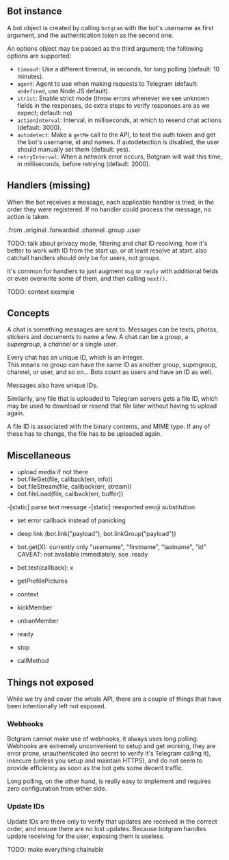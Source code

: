## Bot instance

A bot object is created by calling `botgram` with the bot's
username as first argument, and the authentication token
as the second one.

An options object may be passed as the third argument;
the following options are supported:

 - `timeout`: Use a different timeout, in seconds, for long polling (default: 10 minutes).
 - `agent`: Agent to use when making requests to Telegram (default: `undefined`, use Node.JS default).
 - `strict`: Enable strict mode (throw errors whenever we see unknown fields in the
   responses, do extra steps to verify responses are as we expect; default: no)
 - `actionInterval`: Interval, in milliseconds, at which to resend chat actions (default: 3000).
 - `autodetect`: Make a `getMe` call to the API, to test the auth token and get the bot's
   username, id and names. If autodetection is disabled, the user should manually set them (default: yes).
 - `retryInterval`: When a network error occurs, Botgram will wait this time, in milliseconds, before retrying (default: 2000).


## Handlers (missing)

When the bot receives a message, each applicable handler is tried,
in the order they were registered. If no handler could process the
message, no action is taken.

.from
.original
.forwarded
.channel
.group
.user

TODO: talk about privacy mode, filtering and chat ID resolving, how it's
better to work with ID from the start up, or at least resolve at start. also
catchall handlers should only be for users, not groups.

It's common for handlers to just augment `msg` or `reply` with additional
fields or even overwrite some of them, and then calling `next()`.

TODO: context example


## Concepts

A chat is something messages are sent to. Messages can be texts, photos,
stickers and documents to name a few. A chat can be a *group*,
a *supergroup*, a *channel* or a single *user*.

Every chat has an unique ID, which is an integer.  
This means no group can have the same ID as another group, supergroup,
channel, or user, and so on... Bots count as users and have an ID as well.

Messages also have unique IDs.

Similarily, any file that is uploaded to Telegram servers gets a file
ID, which may be used to download or resend that file later without
having to upload again.

A file ID is associated with the binary contents, and MIME type.
If any of these has to change, the file has to be uploaded again.



## Miscellaneous

- upload media if not there
- bot.fileGet(file, callback(err, info))
- bot.fileStream(file, callback(err, stream))
- bot.fileLoad(file, callback(err, buffer))

-[static] parse text message
-[static] reexported emoji substitution
- set error callback instead of panicking

- deep link (bot.link("payload"), bot.linkGroup("payload"))

- bot.get(X): currently only "username", "firstname", "lastname", "id"
  CAVEAT: not available immediately, see .ready
- bot.test(callback): x

- getProfilePictures
- context

- kickMember
- unbanMember


- ready


- stop

- callMethod



## Things not exposed

While we try and cover the whole API, there are a couple of
things that have been intentionally left not exposed.

### Webhooks

Botgram cannot make use of webhooks, it always uses long polling.
Webhooks are extremely unconvenient to setup and get working,
they are error prone, unauthenticated (no secret to verify it's
Telegram calling it), insecure (unless you setup and maintain HTTPS),
and do not seem to provide efficiency as soon as the bot gets
some decent traffic.

Long polling, on the other hand, is really easy to implement and
requires zero configuration from either side.

### Update IDs

Update IDs are there only to verify that updates are received in
the correct order, and ensure there are no lost updates. Because
botgram handles update receiving for the user, exposing them
is useless.


TODO: make everything chainable
